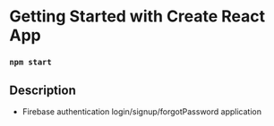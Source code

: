 # Getting Started with Create React App

### `npm start`

## Description

* Firebase authentication login/signup/forgotPassword application